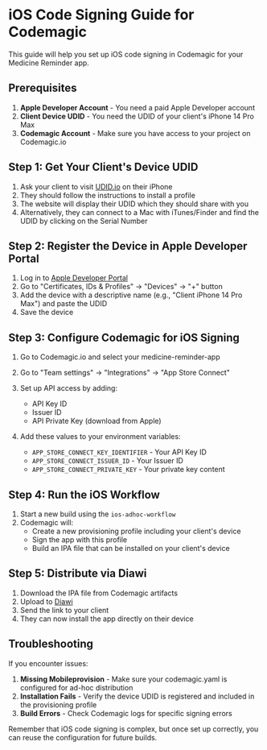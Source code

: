 # iOS Code Signing Guide for Codemagic

This guide will help you set up iOS code signing in Codemagic for your Medicine Reminder app.

## Prerequisites

1. **Apple Developer Account** - You need a paid Apple Developer account
2. **Client Device UDID** - You need the UDID of your client's iPhone 14 Pro Max
3. **Codemagic Account** - Make sure you have access to your project on Codemagic.io

## Step 1: Get Your Client's Device UDID

1. Ask your client to visit [UDID.io](https://get.udid.io) on their iPhone
2. They should follow the instructions to install a profile
3. The website will display their UDID which they should share with you
4. Alternatively, they can connect to a Mac with iTunes/Finder and find the UDID by clicking on the Serial Number

## Step 2: Register the Device in Apple Developer Portal

1. Log in to [Apple Developer Portal](https://developer.apple.com)
2. Go to "Certificates, IDs & Profiles" → "Devices" → "+" button
3. Add the device with a descriptive name (e.g., "Client iPhone 14 Pro Max") and paste the UDID
4. Save the device

## Step 3: Configure Codemagic for iOS Signing

1. Go to Codemagic.io and select your medicine-reminder-app
2. Go to "Team settings" → "Integrations" → "App Store Connect"
3. Set up API access by adding:
   - API Key ID
   - Issuer ID
   - API Private Key (download from Apple)

4. Add these values to your environment variables:
   - `APP_STORE_CONNECT_KEY_IDENTIFIER` - Your API Key ID
   - `APP_STORE_CONNECT_ISSUER_ID` - Your Issuer ID
   - `APP_STORE_CONNECT_PRIVATE_KEY` - Your private key content

## Step 4: Run the iOS Workflow

1. Start a new build using the `ios-adhoc-workflow`
2. Codemagic will:
   - Create a new provisioning profile including your client's device
   - Sign the app with this profile
   - Build an IPA file that can be installed on your client's device

## Step 5: Distribute via Diawi

1. Download the IPA file from Codemagic artifacts
2. Upload to [Diawi](https://www.diawi.com/)
3. Send the link to your client
4. They can now install the app directly on their device

## Troubleshooting

If you encounter issues:

1. **Missing Mobileprovision** - Make sure your codemagic.yaml is configured for ad-hoc distribution
2. **Installation Fails** - Verify the device UDID is registered and included in the provisioning profile
3. **Build Errors** - Check Codemagic logs for specific signing errors

Remember that iOS code signing is complex, but once set up correctly, you can reuse the configuration for future builds.